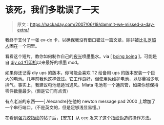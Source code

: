 # 该死，我们多耽误了一天

> 原文：<https://hackaday.com/2007/06/19/dammit-we-missed-a-day-extra/>

我终于支付了一张 ev-do 卡，以确保我没有借口错过一篇文章，除非被[比扎罗超人](http://en.wikipedia.org/wiki/Bizarro)困在一个洞里。

看看这个短片，教你如何制作自己的[夜光](http://www.metacafe.com/watch/650603/how_make_glowing_printer_ink/)喷墨墨水。via [ [boing boing](http://www.metacafe.com/watch/650603/how_make_glowing_printer_ink/) ]。可能是自 [diy cd 打印机](http://www.hackaday.com/2005/07/10/cd-printer/)以来最好的喷墨 mod。

如果你还记得 diy ups 的版本，你可能会喜欢 T2 给备用 ups 的版本安装一个巨大的电池。几年前我也这样做过。它工作良好，但使用免维护电池，以尽量减少氢排气。事实上，我建议电池组适当通风。Miata 电池有一个通风管，如果你想保持零件数量最少。(但是它们有点贵)

有点老派的东西——[ Alexandre]在他的 newton message pad 2000 上增加了一个串行端口。(不是英文的，但是足够浅显易懂。)

在看到[强力胶指纹](http://www.hackaday.com/2007/06/15/superglue-fingerprinting/)的帖子后，【安东】从 ccc 发来了这个[指纹伪造](http://www.ccc.de/biometrie/fingerabdruck_kopieren.xml)的操作方法。